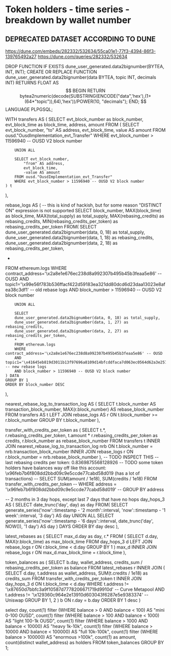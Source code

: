 # Token holders - time series - breakdown by wallet number

## DEPRECATED DATASET ACCORDING TO DUNE

https://dune.com/embeds/282332/532634/55ca01e1-77f3-4394-86f3-139765492a27
https://dune.com/queries/282332/532634

DROP FUNCTION IF EXISTS dune_user_generated.data2bignumber(BYTEA, INT, INT);
CREATE OR REPLACE FUNCTION dune_user_generated.data2bignumber(data BYTEA, topic INT, decimals INT) RETURNS FLOAT AS $$
BEGIN
RETURN bytea2numeric(decode(SUBSTRING(ENCODE("data",'hex'),(1+(64*"topic")),64),'hex'))/POWER(10, "decimals");
END; $$
LANGUAGE PLPGSQL;

WITH transfers AS (
SELECT evt_block_number as block_number,
evt_block_time as block_time,
address,
amount
FROM
(
SELECT evt_block_number,
"to" AS address,
evt_block_time,
value AS amount
FROM ousd."OusdImplementation_evt_Transfer"
WHERE evt_block_number > 11596940 -- OUSD V2 block number

        UNION ALL 
        
        SELECT evt_block_number,
            "from" AS address,
            evt_block_time,
            -value AS amount
        FROM ousd."OusdImplementation_evt_Transfer"
        WHERE evt_block_number > 11596940 -- OUSD V2 block number
    ) t

),

rebase_logs AS (
-- this is kind of hackish, but for some reason "DISTINCT ON" expression is not supported
SELECT block_number,
MAX(block_time) as block_time,
MAX(total_supply) as total_supply,
MAX(rebasing_credits) as rebasing_credits,
MIN(rebasing_credits_per_token) as rebasing_credits_per_token
FROM(
SELECT
dune_user_generated.data2bignumber(data, 0, 18) as total_supply,
dune_user_generated.data2bignumber(data, 1, 18) as rebasing_credits,
dune_user_generated.data2bignumber(data, 2, 18) as rebasing_credits_per_token,

*

FROM ethereum.logs
WHERE contract_address='\x2a8e1e676ec238d8a992307b495b45b3feaa5e86' -- OUSD
AND topic1='\x99e56f783b536ffacf422d59183ea321dd80dcd6d23daa13023e8afea38c3df1' -- old rebase logs
AND block_number > 11596940 -- OUSD V2 block number

        UNION ALL
        
        SELECT
        dune_user_generated.data2bignumber(data, 0, 18) as total_supply,
        dune_user_generated.data2bignumber(data, 1, 27) as rebasing_credits,
        dune_user_generated.data2bignumber(data, 2, 27) as rebasing_credits_per_token,
        *
        FROM ethereum.logs
        WHERE contract_address='\x2a8e1e676ec238d8a992307b495b45b3feaa5e86' -- OUSD
        AND topic1='\x41645eb819d3011b13f97696a8109d14bfcddfaca7d063ec0564d62a3e257235' -- new rebase logs
        AND block_number > 11596940 -- OUSD V2 block number
    ) DATA
    GROUP BY 1
    ORDER BY block_number DESC

),

nearest_rebase_log_to_transaction_log AS (
SELECT t.block_number AS transaction_block_number,
MAX(r.block_number) AS rebase_block_number
FROM transfers AS t
LEFT JOIN rebase_logs AS r
ON t.block_number >= r.block_number
GROUP BY t.block_number
),

transfer_with_credits_per_token as (
SELECT t.*, r.rebasing_credits_per_token,
t.amount * r.rebasing_credits_per_token as credits,
r.block_number as rebase_block_number
FROM transfers t INNER JOIN nearest_rebase_log_to_transaction_log nrb
ON t.block_number = nrb.transaction_block_number
INNER JOIN rebase_logs r
ON r.block_number = nrb.rebase_block_number
),
-- TODO INSPECT THIS
-- last rebasing credits per token: 0.8369875568128926
-- TODO some token holders have balances way off like this account: \x96feb7b6f808dd2bbd09c9e5ccde77cabd58d019 (has a
lot of transactions)
-- SELECT SUM(amount / 1e18), SUM(credits / 1e18) FROM transfer_with_credits_per_token
-- WHERE address = '\x96feb7b6f808dd2bbd09c9e5ccde77cabd58d019'
-- GROUP BY address

-- 2 months in 3 day hops, except last 7 days that have no hops
day_hops_3 AS (
SELECT date_trunc('day', day) as day
FROM(
SELECT generate_series('now'::timestamp - '2 month'::interval, 'now'::timestamp - '1 week'::interval, '3 day') AS day
UNION ALL
SELECT generate_series('now'::timestamp - '6 days'::interval, date_trunc('day', NOW()), '1 day') AS day
) DAYS
ORDER BY day desc
),

latest_rebases as (
SELECT
max_d.day as day,
r.*
FROM (
SELECT d.day, MAX(r.block_time) as max_block_time
FROM day_hops_3 d
LEFT JOIN rebase_logs r
ON r.block_time < d.day
GROUP BY 1
) max_d INNER JOIN rebase_logs r
ON max_d.max_block_time = r.block_time
),

token_balances as (
SELECT
b.day,
wallet_address,
credits_sum / rebasing_credits_per_token as balance
FROM latest_rebases r
INNER JOIN (
SELECT d.day, t.address as wallet_address, SUM(t.credits / 1e18) as credits_sum
FROM transfer_with_credits_per_token t
INNER JOIN day_hops_3 d
ON t.block_time < d.day
WHERE t.address != '\x87650d7bbfc3a9f10587d7778206671719d9910d' -- Curve Metapool
AND t.address != '\x129360c964e2e13910d603043f6287e5e9383374' -- Uniswap
GROUP BY 1, 2
) b
ON r.day = b.day
ORDER BY 1 desc
)

select day,
count(1) filter (WHERE balance > 0 AND balance < 100) AS "mini 0-100 OUSD",
count(1) filter (WHERE balance > 100 AND balance < 1000) AS "light 100-1k OUSD",
count(1) filter (WHERE balance > 1000 AND balance < 10000) AS "heavy 1k-10k",
count(1) filter (WHERE balance > 10000 AND balance < 100000) AS "full 10k-100k",
count(1) filter (WHERE balance > 100000) AS "enormous >100k",
count(1) as amount,
count(distinct wallet_address) as holders
FROM token_balances
GROUP BY 1;